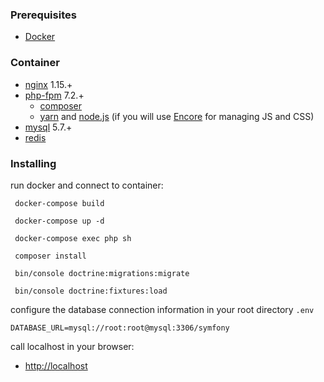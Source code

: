 ### Prerequisites
* [Docker](https://www.docker.com/)

### Container
 - [nginx](https://hub.docker.com/_/nginx/) 1.15.+
 - [php-fpm](https://hub.docker.com/_/php/) 7.2.+
    - [composer](https://getcomposer.org/) 
    - [yarn](https://yarnpkg.com/lang/en/) and [node.js](https://nodejs.org/en/) (if you will use [Encore](https://symfony.com/doc/current/frontend/encore/installation.html) for managing JS and CSS)
- [mysql](https://hub.docker.com/_/mysql/) 5.7.+
- [redis]()

### Installing

run docker and connect to container:
```
 docker-compose build
```
```
 docker-compose up -d
```
```
 docker-compose exec php sh
```
```
 composer install
```
```
 bin/console doctrine:migrations:migrate
```
```
 bin/console doctrine:fixtures:load
```

configure the database connection information in your root directory `.env` 
```
DATABASE_URL=mysql://root:root@mysql:3306/symfony
```

call localhost in your browser:
- [http://localhost](http://localhost/)
